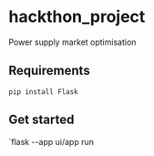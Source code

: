 # hackthon_project
Power supply market optimisation 

## Requirements

`pip install Flask`

## Get started

`flask --app ui/app run
